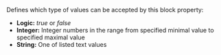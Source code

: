 Defines which type of values can be accepted by this block property:
* **Logic:** _true_ or _false_
* **Integer:** Integer numbers in the range from specified minimal value to specified maximal value
* **String:** One of listed text values